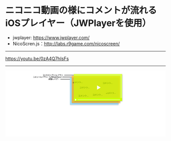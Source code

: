 # ニコニコ動画の様にコメントが流れるiOSプレイヤー（JWPlayerを使用）

- jwplayer: https://www.jwplayer.com/
- NicoScren.js：http://labs.r9game.com/nicoscreen/
---
https://youtu.be/0zA4Q7hIsFs

---
![app](layer.png)
